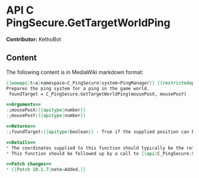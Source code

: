 # API C PingSecure.GetTargetWorldPing

**Contributor:** KethoBot

## Content

The following content is in MediaWiki markdown format:

```mediawiki
{{wowapi|t=a|namespace=C_PingSecure|system=PingManager}} {{restrictedapi|protected}}
Prepares the ping system for a ping in the game world.
 foundTarget = C_PingSecure.GetTargetWorldPing(mousePosX, mousePosY)

==Arguments==
:;mousePosX:{{apitype|number}}
:;mousePosY:{{apitype|number}}

==Returns==
:;foundTarget:{{apitype|boolean}} - True if the supplied position can be pinged.

==Details==
* The coordinates supplied to this function should typically be the return values of {{api|GetCursorPosition}}.
* This function should be followed up by a call to {{api|C_PingSecure.SendPing}} with the target parameter omitted to submit the ping at the requested position.

==Patch changes==
* {{Patch 10.1.7|note=Added.}}
```